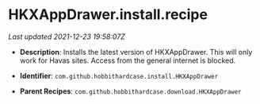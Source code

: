 # HKXAppDrawer.install.recipe

_Last updated 2021-12-23 19:58:07Z_

- **Description**: Installs the latest version of HKXAppDrawer. This will only work for Havas sites. Access from the general internet is blocked.

- **Identifier**: `com.github.hobbithardcase.install.HKXAppDrawer`

- **Parent Recipes**: `com.github.hobbithardcase.download.HKXAppDrawer`